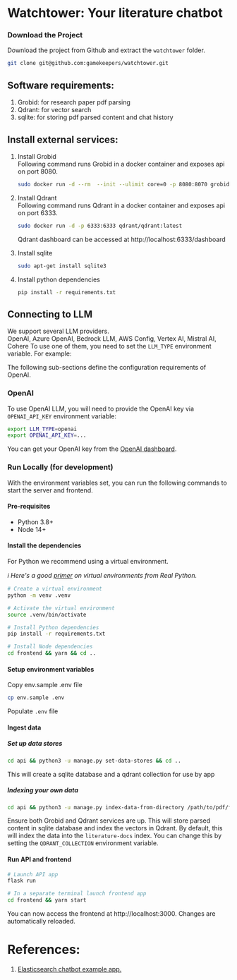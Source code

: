# Watchtower: Your literature chatbot

### Download the Project

Download the project from Github and extract the `watchtower` folder.

```bash
git clone git@github.com:gamekeepers/watchtower.git
```


## Software requirements:
1. Grobid: for research paper pdf parsing
2. Qdrant: for vector search
3. sqlite: for storing pdf parsed content and chat history

## Install external services:
1. Install Grobid  
    Following command runs Grobid in a docker container and exposes api on port 8080.  
    ```bash
    sudo docker run -d --rm  --init --ulimit core=0 -p 8080:8070 grobid/grobid:0.8.0 
    ```
2. Install Qdrant  
    Following command runs Qdrant in a docker container and exposes api on port 6333.  
    ```bash
    sudo docker run -d -p 6333:6333 qdrant/qdrant:latest
    ```
    Qdrant dashboard can be accessed at http://localhost:6333/dashboard

3. Install sqlite
    ```bash
    sudo apt-get install sqlite3
    ```
4. Install python dependencies
    ```bash
    pip install -r requirements.txt
    ```




## Connecting to LLM
We support several LLM providers.  
OpenAI, Azure OpenAI, Bedrock LLM, AWS Config, Vertex AI, Mistral AI, Cohere
To use one of them, you need to set the `LLM_TYPE` environment variable. For example:

The following sub-sections define the configuration requirements of OpenAI.
### OpenAI

To use OpenAI LLM, you will need to provide the OpenAI key via `OPENAI_API_KEY` environment variable:

```sh
export LLM_TYPE=openai
export OPENAI_API_KEY=...
```

You can get your OpenAI key from the [OpenAI dashboard](https://platform.openai.com/account/api-keys).


### Run Locally (for development)

With the environment variables set, you can run the following commands to start the server and frontend.

#### Pre-requisites

- Python 3.8+
- Node 14+

#### Install the dependencies

For Python we recommend using a virtual environment.

_ℹ️ Here's a good [primer](https://realpython.com/python-virtual-environments-a-primer) on virtual environments from Real Python._

```sh
# Create a virtual environment
python -m venv .venv

# Activate the virtual environment
source .venv/bin/activate

# Install Python dependencies
pip install -r requirements.txt

# Install Node dependencies
cd frontend && yarn && cd ..
```
#### Setup environment variables
Copy env.sample  .env file  
```sh
cp env.sample .env
```
Populate `.env` file   

#### Ingest data
##### Set up data stores
```sh
cd api && python3 -u manage.py set-data-stores && cd ..
```
This will create a sqlite database and a qdrant collection for use by app
##### Indexing your own data
```sh
cd api && python3 -u manage.py index-data-from-directory /path/to/pdf/files && cd ..
```
Ensure both Grobid and Qdrant services are up.
This will store parsed content in sqlite database and index the vectors in Qdrant.
By default, this will index the data into the `literature-docs` index. You can change this by setting the `QDRANT_COLLECTION` environment variable.



#### Run API and frontend

```sh
# Launch API app
flask run

# In a separate terminal launch frontend app
cd frontend && yarn start
```

You can now access the frontend at http://localhost:3000. Changes are automatically reloaded.


# References:
1. [Elasticsearch chatbot example app.](https://github.com/elastic/elasticsearch-labs/tree/main/example-apps/chatbot-rag-app)
